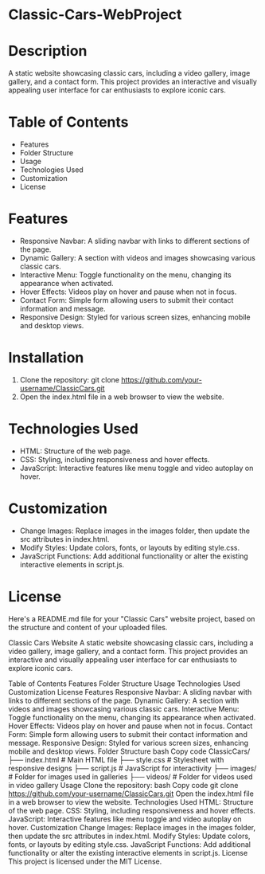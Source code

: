 # Classic-Cars-WebProject

# Description
A static website showcasing classic cars, including a video gallery, image gallery, and a contact form. This project provides an interactive and visually appealing user interface for car enthusiasts to explore iconic cars.

# Table of Contents
* Features
* Folder Structure
* Usage
* Technologies Used
* Customization
* License

# Features

* Responsive Navbar: A sliding navbar with links to different sections of the page.
* Dynamic Gallery: A section with videos and images showcasing various classic cars.
* Interactive Menu: Toggle functionality on the menu, changing its appearance when activated.
* Hover Effects: Videos play on hover and pause when not in focus.
* Contact Form: Simple form allowing users to submit their contact information and message.
* Responsive Design: Styled for various screen sizes, enhancing mobile and desktop views.

# Installation

1. Clone the repository: git clone https://github.com/your-username/ClassicCars.git
2. Open the index.html file in a web browser to view the website.

# Technologies Used

* HTML: Structure of the web page.
* CSS: Styling, including responsiveness and hover effects.
* JavaScript: Interactive features like menu toggle and video autoplay on hover.

# Customization

* Change Images: Replace images in the images folder, then update the src attributes in index.html.
* Modify Styles: Update colors, fonts, or layouts by editing style.css.
* JavaScript Functions: Add additional functionality or alter the existing interactive elements in script.js.

# License


Here's a README.md file for your "Classic Cars" website project, based on the structure and content of your uploaded files.

Classic Cars Website
A static website showcasing classic cars, including a video gallery, image gallery, and a contact form. This project provides an interactive and visually appealing user interface for car enthusiasts to explore iconic cars.

Table of Contents
Features
Folder Structure
Usage
Technologies Used
Customization
License
Features
Responsive Navbar: A sliding navbar with links to different sections of the page.
Dynamic Gallery: A section with videos and images showcasing various classic cars.
Interactive Menu: Toggle functionality on the menu, changing its appearance when activated.
Hover Effects: Videos play on hover and pause when not in focus.
Contact Form: Simple form allowing users to submit their contact information and message.
Responsive Design: Styled for various screen sizes, enhancing mobile and desktop views.
Folder Structure
bash
Copy code
ClassicCars/
├── index.html       # Main HTML file
├── style.css        # Stylesheet with responsive designs
├── script.js        # JavaScript for interactivity
├── images/          # Folder for images used in galleries
├── videos/          # Folder for videos used in video gallery
Usage
Clone the repository:
bash
Copy code
git clone https://github.com/your-username/ClassicCars.git
Open the index.html file in a web browser to view the website.
Technologies Used
HTML: Structure of the web page.
CSS: Styling, including responsiveness and hover effects.
JavaScript: Interactive features like menu toggle and video autoplay on hover.
Customization
Change Images: Replace images in the images folder, then update the src attributes in index.html.
Modify Styles: Update colors, fonts, or layouts by editing style.css.
JavaScript Functions: Add additional functionality or alter the existing interactive elements in script.js.
License
This project is licensed under the MIT License.
